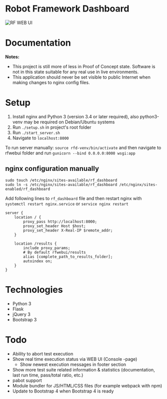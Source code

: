 # Robot Framework Dashboard

![RF WEB UI](https://github.com/molsky/robotframework-webui/blob/master/media/rfwebui.png "UI")

# Documentation
**Notes:**
* This project is still more of less in Proof of Concept state. Software is not in this state suitable for any real
use in live environments.
* This application should never be set visible to public Internet when making changes to nginx config files.

# Setup
1. Install nginx and Python 3 (version 3.4 or later required), also python3-venv may be required on Debian/Ubuntu systems
2. Run `./setup.sh` in project's root folder
3. Run `./start_server.sh`
4. Navigate to `localhost:8000`

To run server manually: `source rfd-venv/bin/activate` and then navigate to rfwebui folder and run `gunicorn --bind 0.0.0.0:8000 wsgi:app`

## nginx configuration manually
```
sudo touch /etc/nginx/sites-available/rf_dashboard
sudo ln -s /etc/nginx/sites-available/rf_dashboard /etc/nginx/sites-enabled/rf_dashboard
```
Add following lines to `rf_dashboard` file and then restart nginx with `systemctl restart nginx.service` or
`service nginx restart`
```
server {
    location / {
        proxy_pass http://localhost:8000;
        proxy_set_header Host $host;
        proxy_set_header X-Real-IP $remote_addr;
    }

    location /results {
        include proxy_params;
        # By default rfwebui/results
        alias [complete_path_to_results_folder];
        autoindex on;
    }
}
```

# Technologies
* Python 3
* Flask
* jQuery 3
* Bootstrap 3

# Todo
* Ability to abort test execution
* Show real time execution status via WEB UI (Console -page)
  * Show newest execution messages in footer section
* Show more test suite related information & statistics (documentation, last run time, pass/total ratio, etc.)
* pabot support
* Module bundler for JS/HTML/CSS files (for example webpack with npm)
* Update to Bootstrap 4 when Bootstrap 4 is ready

